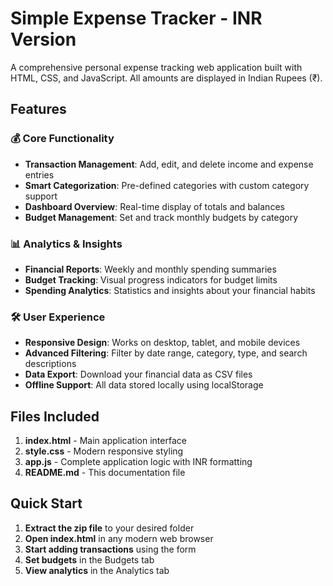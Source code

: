 # Simple Expense Tracker - INR Version

A comprehensive personal expense tracking web application built with HTML, CSS, and JavaScript. All amounts are displayed in Indian Rupees (₹).

## Features

### 💰 Core Functionality
- **Transaction Management**: Add, edit, and delete income and expense entries
- **Smart Categorization**: Pre-defined categories with custom category support
- **Dashboard Overview**: Real-time display of totals and balances
- **Budget Management**: Set and track monthly budgets by category

### 📊 Analytics & Insights
- **Financial Reports**: Weekly and monthly spending summaries
- **Budget Tracking**: Visual progress indicators for budget limits
- **Spending Analytics**: Statistics and insights about your financial habits

### 🛠️ User Experience
- **Responsive Design**: Works on desktop, tablet, and mobile devices
- **Advanced Filtering**: Filter by date range, category, type, and search descriptions
- **Data Export**: Download your financial data as CSV files
- **Offline Support**: All data stored locally using localStorage

## Files Included

1. **index.html** - Main application interface
2. **style.css** - Modern responsive styling
3. **app.js** - Complete application logic with INR formatting
4. **README.md** - This documentation file

## Quick Start

1. **Extract the zip file** to your desired folder
2. **Open index.html** in any modern web browser
3. **Start adding transactions** using the form
4. **Set budgets** in the Budgets tab
5. **View analytics** in the Analytics tab
